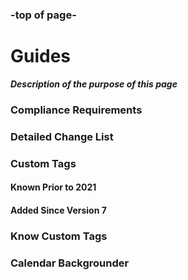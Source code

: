 <head>
  </head>

### -top of page-
# Guides
_**Description of the purpose of this page**_

### Compliance Requirements

### Detailed Change List

### Custom Tags 

#### Known Prior to 2021

#### Added Since Version 7

### Know Custom Tags

### Calendar Backgrounder

